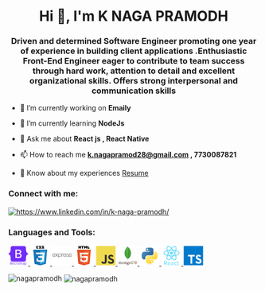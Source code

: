 <h1 align="center">Hi 👋, I'm K NAGA PRAMODH</h1>
<h3 align="center">Driven and determined Software Engineer promoting one year of experience in building client applications .Enthusiastic Front-End Engineer eager to contribute to team success through hard work, attention to detail and excellent organizational skills. Offers strong interpersonal and communication skills</h3>

- 🔭 I’m currently working on **Emaily**

- 🌱 I’m currently learning **NodeJs**

- 💬 Ask me about **React js , React Native**

- 📫 How to reach me **k.nagapramod28@gmail.com , 7730087821**

- 📄 Know about my experiences [Resume](https://profile.indeed.com/p/knagap-0q8x0kf)

<h3 align="left">Connect with me:</h3>
<p align="left">
<a href="https://www.linkedin.com/in/k-naga-pramodh/" target="blank"><img align="center" src="https://raw.githubusercontent.com/rahuldkjain/github-profile-readme-generator/master/src/images/icons/Social/linked-in-alt.svg" alt="https://www.linkedin.com/in/k-naga-pramodh/" height="30" width="40" /></a>
</p>

<h3 align="left">Languages and Tools:</h3>
<p align="left"> <a href="https://getbootstrap.com" target="_blank" rel="noreferrer"> <img src="https://raw.githubusercontent.com/devicons/devicon/master/icons/bootstrap/bootstrap-plain-wordmark.svg" alt="bootstrap" width="40" height="40"/> </a> <a href="https://www.w3schools.com/css/" target="_blank" rel="noreferrer"> <img src="https://raw.githubusercontent.com/devicons/devicon/master/icons/css3/css3-original-wordmark.svg" alt="css3" width="40" height="40"/> </a> <a href="https://expressjs.com" target="_blank" rel="noreferrer"> <img src="https://raw.githubusercontent.com/devicons/devicon/master/icons/express/express-original-wordmark.svg" alt="express" width="40" height="40"/> </a> <a href="https://www.w3.org/html/" target="_blank" rel="noreferrer"> <img src="https://raw.githubusercontent.com/devicons/devicon/master/icons/html5/html5-original-wordmark.svg" alt="html5" width="40" height="40"/> </a> <a href="https://developer.mozilla.org/en-US/docs/Web/JavaScript" target="_blank" rel="noreferrer"> <img src="https://raw.githubusercontent.com/devicons/devicon/master/icons/javascript/javascript-original.svg" alt="javascript" width="40" height="40"/> </a> <a href="https://www.mongodb.com/" target="_blank" rel="noreferrer"> <img src="https://raw.githubusercontent.com/devicons/devicon/master/icons/mongodb/mongodb-original-wordmark.svg" alt="mongodb" width="40" height="40"/> </a> <a href="https://www.python.org" target="_blank" rel="noreferrer"> <img src="https://raw.githubusercontent.com/devicons/devicon/master/icons/python/python-original.svg" alt="python" width="40" height="40"/> </a> <a href="https://reactjs.org/" target="_blank" rel="noreferrer"> <img src="https://raw.githubusercontent.com/devicons/devicon/master/icons/react/react-original-wordmark.svg" alt="react" width="40" height="40"/> </a> <a href="https://www.typescriptlang.org/" target="_blank" rel="noreferrer"> <img src="https://raw.githubusercontent.com/devicons/devicon/master/icons/typescript/typescript-original.svg" alt="typescript" width="40" height="40"/> </a> </p>

<p><img align="left" src="https://github-readme-stats.vercel.app/api/top-langs?username=nagapramodh&show_icons=true&locale=en&layout=compact" alt="nagapramodh" /></p>

<p>&nbsp;<img align="center" src="https://github-readme-stats.vercel.app/api?username=nagapramodh&show_icons=true&locale=en" alt="nagapramodh" /></p>
